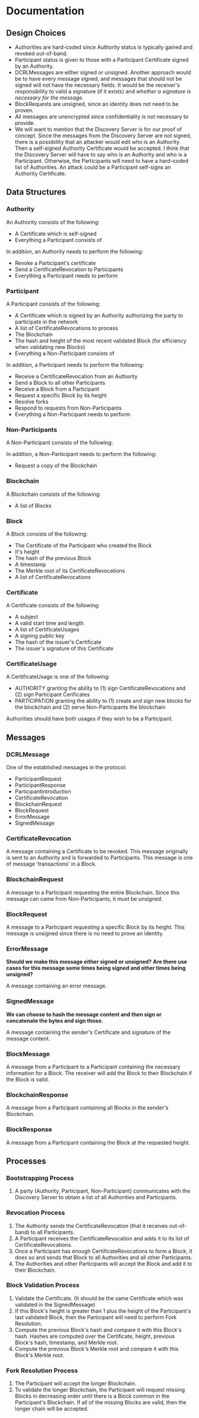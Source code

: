 # Documentation

## Design Choices

- Authorities are hard-coded since Authority status is typically gained and revoked out-of-band.
- Participant status is given to those with a Participant Certificate signed by an Authority.
- DCRLMessages are either signed or unsigned.
Another approach would be to have every message signed, and messages that should not be signed will not have the necessary fields.
It would be the receiver's responsibility to valid a signature (if it exists) and *whether a signature is necessary for the message*.
- BlockRequests are unsigned, since an identity does not need to be proven.
- All messages are unencrypted since confidentiality is not necessary to provide.
- We will want to mention that the Discovery Server is for our proof of concept. Since the messages from the Discovery Server are not signed, there is a possibility that an attacker would edit who is an Authority. Then a self-signed Authority Certificate would be accepted. I think that the Discovery Server will have to say who is an Authority and who is a Participant. Otherwise, the Participants will need to have a hard-coded list of Authorities. An attack could be a Participant self-signs an Authority Certificate.

## Data Structures

### Authority

An Authority consists of the following:

- A Certificate which is self-signed
- Everything a Participant consists of

In addition, an Authority needs to perform the following:

- Revoke a Participant's certificate
- Send a CertificateRevocation to Participants
- Everything a Participant needs to perform

### Participant

A Participant consists of the following:

- A Certificate which is signed by an Authority authorizing the party to participate in the network
- A list of CertificateRevocations to process
- The Blockchain
- The hash and height of the most recent validated Block (for efficiency when validating new Blocks)
- Everything a Non-Participant consists of

In addition, a Participant needs to perform the following:

- Receive a CertificateRevocation from an Authority
- Send a Block to all other Participants
- Receive a Block from a Participant
- Request a specific Block by its height
- Resolve forks
- Respond to requests from Non-Participants
- Everything a Non-Participant needs to perform

### Non-Participants

A Non-Participant consists of the following:

In addition, a Non-Participant needs to perform the following:

- Request a copy of the Blockchain

### Blockchain

A Blockchain consists of the following:

- A list of Blocks

### Block

A Block consists of the following:

- The Certificate of the Participant who created the Block
- It's height
- The hash of the previous Block
- A timestamp
- The Merkle root of its CertificateRevocations
- A list of CertificateRevocations

### Certificate

A Certificate consists of the following:

- A subject
- A valid start time and length
- A list of CertificateUsages
- A signing public key
- The hash of the issuer's Certificate
- The issuer's signature of this Certificate

### CertificateUsage

A CertificateUsage is one of the following:

- AUTHORITY granting the ability to (1) sign CertificateRevocations and (2) sign Participant Cerificates
- PARTICIPATION granting the ability to (1) create and sign new blocks for the blockchain and (2) serve Non-Participants the blockchain

Authorities should have both usages if they wish to be a Participant.

## Messages

### DCRLMessage

One of the established messages in the protocol:

- ParticipantRequest
- ParticipantResponse
- ParticipantIntroduction
- CertificateRevocation
- BlockchainRequest
- BlockRequest
- ErrorMessage
- SignedMessage

### CertificateRevocation

A message containing a Certificate to be revoked.
This message originally is sent to an Authority and is forwarded to Participants.
This message is one of message 'transactions' in a Block.

### BlockchainRequest

A message to a Participant requesting the entire Blockchain.
Since this message can came from Non-Participants, it must be unsigned.

### BlockRequest

A message to a Participant requesting a specific Block by its height.
This message is unsigned since there is no need to prove an identity.

### ErrorMessage

**Should we make this message either signed or unsigned?**
**Are there use cases for this message some times being signed and other times being unsigned?**

A message containing an error message.

### SignedMessage

**We can choose to hash the message content and then sign or concatenate the bytes and sign those.**

A message containing the sender's Certificate and signature of the message content.

### BlockMessage

A message from a Participant to a Participant containing the necessary information for a Block.
The receiver will add the Block to their Blockchain if the Block is valid.

### BlockchainResponse

A message from a Participant containing all Blocks in the sender's Blockchain.

### BlockResponse

A message from a Participant containing the Block at the requested height.

## Processes

### Bootstrapping Process

1. A party (Authority, Participant, Non-Participant) communicates with the Discovery Server to obtain a list of all Authorities and Participants.

### Revocation Process

1. The Authority sends the CertificateRevocation (that it receives out-of-band) to all Participants.
1. A Participant receives the CertificateRevocation and adds it to its list of CertificateRevocations.
1. Once a Participant has enough CertificateRevocations to form a Block, it does so and sends that Block to all Authorities and all other Participants.
1. The Authorities and other Participants will accept the Block and add it to their Blockchain.

### Block Validation Process

1. Validate the Certificate.
(It should be the same Certificate which was validated in the SignedMessage)
1. If this Block's height is greater than 1 plus the height of the Participant's last validated Block, then the Participant will need to perform Fork Resolution.
1. Compute the previous Block's hash and compare it with this Block's hash.
Hashes are computed over the Certificate, height, previous Block's hash, timestamp, and Merkle root.
1. Compute the previous Block's Merkle root and compare it with this Block's Merkle root.

### Fork Resolution Process

1. The Participant will accept the longer Blockchain.
1. To validate the longer Blockchain, the Participant will request missing Blocks in decreasing order until there is a Block common in the Participant's Blockchain. If all of the missing Blocks are valid, then the longer chain will be accepted.
